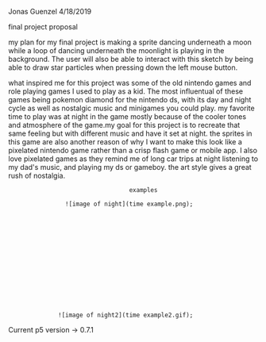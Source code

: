 Jonas Guenzel
4/18/2019

final project proposal

my plan for my final project is making a sprite dancing underneath a moon while a loop of dancing underneath the moonlight is playing in the background. The user will also be able to interact with this sketch by being able to draw star particles when pressing down the left mouse button.

what inspired me for this project was some of the old nintendo games and role playing games I used to play as a kid. The most influentual of these games being pokemon diamond for the nintendo ds, with its day and night cycle as well as nostalgic music and minigames you could play. my favorite time to play was at night in the game mostly because of the cooler tones and atmosphere of the game.my goal for this project is to recreate that same feeling but with different music and have it set at night. the sprites in this game are also another reason of why I want to make this look like a pixelated nintendo game rather than a crisp flash game or mobile app. I also love pixelated games as they remind me of long car trips at night listening to my dad's music, and playing my ds or gameboy. the art style gives a great rush of nostalgia.

                                      examples

                    ![image of night](time example.png);      















                  ![image of night2](time example2.gif);


Current p5 version -> 0.7.1
